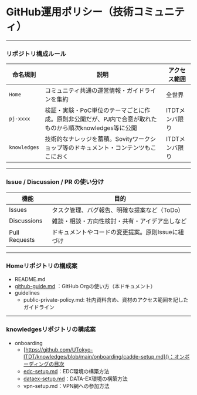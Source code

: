 # GitHub運用ポリシー（技術コミュニティ）

---

### リポジトリ構成ルール

| 命名規則 | 説明 | アクセス範囲 |
| --- | --- | --- |
| `Home` | コミュニティ共通の運営情報・ガイドラインを集約 | 全世界 |
| `pj-xxxx` | 検証・実験・PoC単位のテーマごとに作成。原則非公開だが、PJ内で合意が取れたものから順次knowledges等に公開 | ITDTメンバ限り |
| `knowledges`  | 技術的なナレッジを蓄積。Sovityワークショップ等のドキュメント・コンテンツもここにおく | ITDTメンバ限り |

---

### Issue / Discussion / PR の使い分け

| 機能 | 目的 |
| --- | --- |
| Issues | タスク管理、バグ報告、明確な提案など（ToDo） |
| Discussions | 雑談・相談・方向性検討・共有・アイデア出しなど |
| Pull Requests | ドキュメントやコードの変更提案。原則Issueに紐づけ |

---

### Homeリポジトリの構成案

- README.md
- [github-guide.md]() ：GitHub Orgの使い方（本ドキュメント）
- guidelines
    - public-private-policy.md: 社内資料含め、資材のアクセス範囲を記したガイドライン
 
---
### knowledgesリポジトリの構成案
- onboarding　
    - [https://github.com/UTokyo-ITDT/knowledges/blob/main/onboarding/cadde-setup.md]()：オンボーディングの目次
    - [edc-setup.md]()：EDC環境の構築方法
    - [dataex-setup.md]()：DATA-EX環境の構築方法
    - vpn-setup.md：VPN網への参加方法
